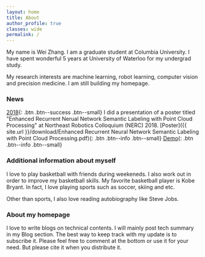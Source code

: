 ```yaml
---
layout: home
title: About
author_profile: true
classes: wide
permalink: /
---
```


My name is Wei Zhang. I am a graduate student at Columbia University. I have spent wonderful 5 years at University of Waterloo for my undergrad study. 

My research interests are machine learning, robot learning, computer vision and precision medicine. I am still building my homepage. 

### News

[2018](#link){: .btn .btn--success .btn--small} I did a presentation of a poster titled "Enhanced Recurrent Nerual Network Semantic Labeling with Point Cloud Processing" at Northeast Robotics Colloquium (NERC) 2018. [Poster]({{ site.url }}/download/Enhanced Recurrent Neural Network Semantic Labeling with Point Cloud Processing.pdf){: .btn .btn--info .btn--small}
[Demo](https://www.youtube.com/watch?v=T7zllZbtm2A){: .btn .btn--info .btn--small}

### Additional information about myself

I love to play basketball with friends during weekeneds. I also work out in order to improve my basketball skills. My favorite basketball player is Kobe Bryant. In fact, I love playing sports such as soccer, skiing and etc. 

Other than sports, I also love reading autobiography like Steve Jobs. 

### About my homepage

I love to write blogs on technical contents. I will mainly post tech summary in my Blog section. The best way to keep track with my update is to subscribe it. Please feel free to comment at the bottom or use it for your need. But please cite it when you distribute it.
